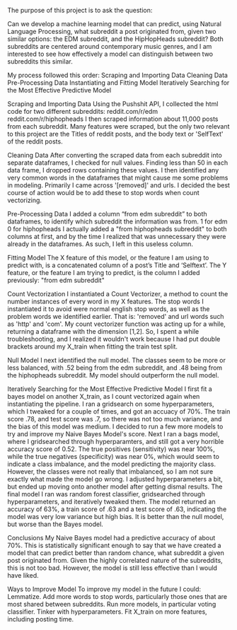 The purpose of this project is to ask the question:

Can we develop a machine learning model that can predict, using Natural Language Processing, what subreddit a post originated from, given two similar options: the EDM subreddit, and the HipHopHeads subreddit? Both subreddits are centered around contemporary music genres, and I am interested to see how effectively a model can distinguish between two subreddits this similar.

My process followed this order: Scraping and Importing Data Cleaning Data Pre-Processing Data Instantiating and Fitting Model Iteratively Searching for the Most Effective Predictive Model

Scraping and Importing Data Using the Pushshit API, I collected the html code for two different subreddits: reddit.com/r/edm reddit.com/r/hiphopheads I then scraped information about 11,000 posts from each subreddit. Many features were scraped, but the only two relevant to this project are the Titles of reddit posts, and the body text or 'SelfText' of the reddit posts.

Cleaning Data After converting the scraped data from each subreddit into separate dataframes, I checked for null values. Finding less than 50 in each data frame, I dropped rows containing these values. I then identified any very common words in the dataframes that might cause me some problems in modeling. Primarily I came across '[removed]' and urls. I decided the best course of action would be to add these to stop words when count vectorizing.

Pre-Processing Data I added a column “from edm subreddit” to both dataframes, to identify which subreddit the information was from. 1 for edm 0 for hiphopheads I actually added a "from hiphopheads subreddit" to both columns at first, and by the time I realized that was unnecessary they were already in the dataframes. As such, I left in this useless column.

Fitting Model The X feature of this model, or the feature I am using to predict with, is a concatenated column of a post’s Title and ‘Selftext’. The Y feature, or the feature I am trying to predict, is the column I added previously: "from edm subreddit"

Count Vectorization I instantiated a Count Vectorizer, a method to count the number instances of every word in my X features. The stop words I instantiated it to avoid were normal english stop words, as well as the problem words we identified earlier. That is: 'removed' and url words such as 'http' and 'com'. My count vectorizer function was acting up for a while, returning a dataframe with the dimension [1,2]. So, I spent a while troubleshooting, and I realized it wouldn't work because I had put double brackets around my X_train when fitting the train test split.

Null Model I next identified the null model. The classes seem to be more or less balanced, with .52 being from the edm subreddit, and .48 being from the hiphopheads subreddit. My model should outperform the null model.

Iteratively Searching for the Most Effective Predictive Model I first fit a bayes model on another X_train, as I count vectorized again when instantiating the pipeline. I ran a gridsearch on some hyperparameters, which I tweaked for a couple of times, and got an accuacy of 70%. The train score .78, and test score was .7, so there was not too much variance, and the bias of this model was medium. I decided to run a few more models to try and improve my Naive Bayes Model's score. Next I ran a bags model, where I gridsearched through hyperparamters, and still got a very horrible accuracy score of 0.52. The true positives (sensitivity) was near 100%, while the true negatives (specificity) was near 0%, which would seem to indicate a class imbalance, and the model predicting the majority class. However, the classes were not really that imbalanced, so I am not sure exactly what made the model go wrong. I adjusted hyperparameters a bit, but ended up moving onto another model after getting dismal results. The final model I ran was random forest classifier, gridsearched through hyperparameters, and iteratively tweaked them. The model returned an accuracy of 63%, a train score of .63 and a test score of .63, indicating the model was very low variance but high bias. It is better than the null model, but worse than the Bayes model.

Conclusions My Naive Bayes model had a predictive accuracy of about 70%. This is statistically significant enough to say that we have created a model that can predict better than random chance, what subreddit a given post originated from. Given the highly correlated nature of the subreddits, this is not too bad. However, the model is still less effective than I would have liked.

Ways to Improve Model To improve my model in the future I could: Lemmatize. Add more words to stop words, particularly those ones that are most shared between subreddits. Run more models, in particular voting classifier. Tinker with hyperparameters. Fit X_train on more features, including posting time.
